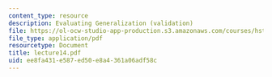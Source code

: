 ```yaml
---
content_type: resource
description: Evaluating Generalization (validation)
file: https://ol-ocw-studio-app-production.s3.amazonaws.com/courses/hst-951j-medical-decision-support-spring-2003/ee8fa431e587ed50e8a4361a06adf58c_lecture14.pdf
file_type: application/pdf
resourcetype: Document
title: lecture14.pdf
uid: ee8fa431-e587-ed50-e8a4-361a06adf58c
---
```

